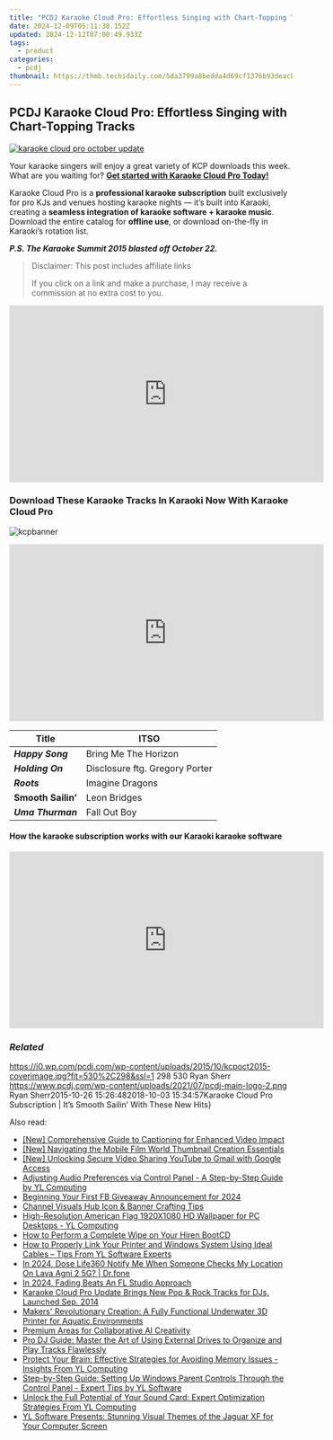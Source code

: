 ```yaml
---
title: "PCDJ Karaoke Cloud Pro: Effortless Singing with Chart-Topping Tracks"
date: 2024-12-09T05:11:38.152Z
updated: 2024-12-12T07:00:49.933Z
tags:
  - product
categories:
  - pcdj
thumbnail: https://thmb.techidaily.com/5da3799a8bedda4d69cf1376b93deacb85f38c0ac9294944d02b8e17d908c0f4.png
---
```


## PCDJ Karaoke Cloud Pro: Effortless Singing with Chart-Topping Tracks

[![karaoke cloud pro october update](https://i0.wp.com/pcdj.com/wp-content/uploads/2015/10/kcpoct2015-coverimage.jpg?resize=530%2C298&ssl=1)](https://i0.wp.com/pcdj.com/wp-content/uploads/2015/10/kcpoct2015-coverimage.jpg?fit=530%2C298&ssl=1 "karaoke cloud pro subscription")

Your karaoke singers will enjoy a great variety of KCP downloads this week. What are you waiting for? **[Get started with Karaoke Cloud Pro Today!](https://tools.techidaily.com/pcdj/products/)** 

Karaoke Cloud Pro is a **professional karaoke subscription** built exclusively for pro KJs and venues hosting karaoke nights — it’s built into Karaoki, creating a **seamless integration of karaoke software + karaoke music**. Download the entire catalog for **offline use**, or download on-the-fly in Karaoki’s rotation list.

**_P.S. The Karaoke Summit 2015 blasted off October 22._**

>  Disclaimer: This post includes affiliate links
>
>  If you click on a link and make a purchase, I may receive a commission at no extra cost to you.
>

<!-- affiliate ads begin -->
<iframe width="560" height="315" src="https://www.youtube.com/embed/LlYIdWQc-jw?si=ZQ5809CbQGEar0vg" title="YouTube video player" frameborder="0" allow="accelerometer; autoplay; clipboard-write; encrypted-media; gyroscope; picture-in-picture; web-share" referrerpolicy="strict-origin-when-cross-origin" allowfullscreen></iframe>
<!-- affiliate ads end -->

### Download These Karaoke Tracks In Karaoki Now With Karaoke Cloud Pro

![](https://i0.wp.com/pcdj.com/wp-content/uploads/2015/10/kcpbanner1.jpg?fit=960%2C160&ssl=1 "kcpbanner")

<!-- affiliate ads begin -->
<iframe width="560" height="315" src="https://www.youtube.com/embed/cKRBWf1EDZo?si=CTNd4q450biit4eM" title="YouTube video player" frameborder="0" allow="accelerometer; autoplay; clipboard-write; encrypted-media; gyroscope; picture-in-picture; web-share" referrerpolicy="strict-origin-when-cross-origin" allowfullscreen></iframe>
<!-- affiliate ads end -->

| **Title**          | **ITSO**                       |
| ------------------ | ------------------------------ |
| **_Happy Song_**   | Bring Me The Horizon           |
| **_Holding On_**   | Disclosure ftg. Gregory Porter |
| **_Roots_**        | Imagine Dragons                |
| **Smooth Sailin’** | Leon Bridges                   |
| **_Uma Thurman_**  | Fall Out Boy                   |

#### How the **karaoke subscription** works with our Karaoki karaoke software

<!-- affiliate ads begin -->
<iframe width="560" height="315" src="https://www.youtube.com/embed/KKFdFHaVIJg?si=x2vLw7ty3FtHX-9T" title="YouTube video player" frameborder="0" allow="accelerometer; autoplay; clipboard-write; encrypted-media; gyroscope; picture-in-picture; web-share" referrerpolicy="strict-origin-when-cross-origin" allowfullscreen></iframe>
<!-- affiliate ads end -->

### _Related_

https://i0.wp.com/pcdj.com/wp-content/uploads/2015/10/kcpoct2015-coverimage.jpg?fit=530%2C298&ssl=1 298 530 Ryan Sherr https://www.pcdj.com/wp-content/uploads/2021/07/pcdj-main-logo-2.png Ryan Sherr2015-10-26 15:26:482018-10-03 15:34:57Karaoke Cloud Pro Subscription | It’s Smooth Sailin’ With These New Hits}

<ins class="adsbygoogle"
     style="display:block"
     data-ad-format="autorelaxed"
     data-ad-client="ca-pub-7571918770474297"
     data-ad-slot="1223367746"></ins>

<ins class="adsbygoogle"
     style="display:block"
     data-ad-client="ca-pub-7571918770474297"
     data-ad-slot="8358498916"
     data-ad-format="auto"
     data-full-width-responsive="true"></ins>

<span class="atpl-alsoreadstyle">Also read:</span>
<div><ul>
<li><a href="https://instagram-video-files.techidaily.com/new-comprehensive-guide-to-captioning-for-enhanced-video-impact/"><u>[New] Comprehensive Guide to Captioning for Enhanced Video Impact</u></a></li>
<li><a href="https://youtube-blog.techidaily.com/avigating-the-mobile-film-world-thumbnail-creation-essentials/"><u>[New] Navigating the Mobile Film World Thumbnail Creation Essentials</u></a></li>
<li><a href="https://youtube-tips.techidaily.com/nlocking-secure-video-sharing-youtube-to-gmail-with-google-access/"><u>[New] Unlocking Secure Video Sharing YouTube to Gmail with Google Access</u></a></li>
<li><a href="https://discover-able.techidaily.com/adjusting-audio-preferences-via-control-panel-a-step-by-step-guide-by-yl-computing/"><u>Adjusting Audio Preferences via Control Panel - A Step-by-Step Guide by YL Computing</u></a></li>
<li><a href="https://fox-info.techidaily.com/beginning-your-first-fb-giveaway-announcement-for-2024/"><u>Beginning Your First FB Giveaway Announcement for 2024</u></a></li>
<li><a href="https://youtube-clips.techidaily.com/channel-visuals-hub-icon-and-banner-crafting-tips/"><u>Channel Visuals Hub Icon & Banner Crafting Tips</u></a></li>
<li><a href="https://discover-able.techidaily.com/high-resolution-american-flag-1920x1080-hd-wallpaper-for-pc-desktops-yl-computing/"><u>High-Resolution American Flag 1920X1080 HD Wallpaper for PC Desktops - YL Computing</u></a></li>
<li><a href="https://discover-data.techidaily.com/how-to-perform-a-complete-wipe-on-your-hiren-bootcd/"><u>How to Perform a Complete Wipe on Your Hiren BootCD</u></a></li>
<li><a href="https://discover-able.techidaily.com/how-to-properly-link-your-printer-and-windows-system-using-ideal-cables-tips-from-yl-software-experts/"><u>How to Properly Link Your Printer and Windows System Using Ideal Cables – Tips From YL Software Experts</u></a></li>
<li><a href="https://review-topics.techidaily.com/in-2024-dose-life360-notify-me-when-someone-checks-my-location-on-lava-agni-2-5g-drfone-by-drfone-virtual-android/"><u>In 2024, Dose Life360 Notify Me When Someone Checks My Location On Lava Agni 2 5G? | Dr.fone</u></a></li>
<li><a href="https://article-posts.techidaily.com/in-2024-fading-beats-an-fl-studio-approach/"><u>In 2024, Fading Beats An FL Studio Approach</u></a></li>
<li><a href="https://discover-able.techidaily.com/karaoke-cloud-pro-update-brings-new-pop-and-rock-tracks-for-djs-launched-sep-2014/"><u>Karaoke Cloud Pro Update Brings New Pop & Rock Tracks for DJs, Launched Sep. 2014</u></a></li>
<li><a href="https://hardware-tips.techidaily.com/makers-revolutionary-creation-a-fully-functional-underwater-3d-printer-for-aquatic-environments/"><u>Makers' Revolutionary Creation: A Fully Functional Underwater 3D Printer for Aquatic Environments</u></a></li>
<li><a href="https://tech-revival.techidaily.com/premium-areas-for-collaborative-ai-creativity/"><u>Premium Areas for Collaborative AI Creativity</u></a></li>
<li><a href="https://discover-able.techidaily.com/pro-dj-guide-master-the-art-of-using-external-drives-to-organize-and-play-tracks-flawlessly/"><u>Pro DJ Guide: Master the Art of Using External Drives to Organize and Play Tracks Flawlessly</u></a></li>
<li><a href="https://discover-able.techidaily.com/protect-your-brain-effective-strategies-for-avoiding-memory-issues-insights-from-yl-computing/"><u>Protect Your Brain: Effective Strategies for Avoiding Memory Issues - Insights From YL Computing</u></a></li>
<li><a href="https://discover-able.techidaily.com/step-by-step-guide-setting-up-windows-parent-controls-through-the-control-panel-expert-tips-by-yl-software/"><u>Step-by-Step Guide: Setting Up Windows Parent Controls Through the Control Panel - Expert Tips by YL Software</u></a></li>
<li><a href="https://discover-able.techidaily.com/unlock-the-full-potential-of-your-sound-card-expert-optimization-strategies-from-yl-computing/"><u>Unlock the Full Potential of Your Sound Card: Expert Optimization Strategies From YL Computing</u></a></li>
<li><a href="https://discover-able.techidaily.com/yl-software-presents-stunning-visual-themes-of-the-jaguar-xf-for-your-computer-screen/"><u>YL Software Presents: Stunning Visual Themes of the Jaguar XF for Your Computer Screen</u></a></li>
</ul></div>

